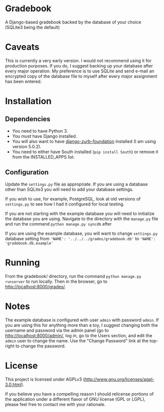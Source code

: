 Gradebook
=========

A Django-based gradebook backed by the database of your choice
(SQLite3 being the default)

Caveats
=======

This is currently a very early version. I would not recommend using it
for production purposes. If you do, I suggest backing up your database
after every major operation. My preference is to use SQLite and send
e-mail an encrypted copy of the database file to myself after every
major assignment has been entered.

Installation
============

Dependencies
------------

* You need to have Python 3.
* You must have Django installed. 
* You will also want to have 
[django-zurb-foundation](https://pypi.python.org/pypi/django-zurb-foundation) 
installed (I am using version 5.0.2). 
* You need to either have South installed (`pip install South`) or remove it from the INSTALLED_APPS list.

Configuration
-------------

Update the `settings.py` file as appropriate. If you are using a
database other than SQLite3 you will need to add your database
settings.

If you wish to use, for example, PostgreSQL, look at old versions of
`settings.py` to see how I had it configured for local testing.

If you are not starting with the example database you will need to
initialize the database you are using. Navigate to the directory with
the `manage.py` file and run the command `python manage.py syncdb` after 

If you are using the example database, you will want to change
`settings.py` database setting from `'NAME': '../../../grades/gradebook.db'` to
`'NAME': 'gradebook.db.example'`

Running
=======

From the gradebook/ directory, run the command `python manage.py
runserver` to run locally. Then in the browser, go to
<http://localhost:8000/grades/>.

Notes
=====

The example database is configured with user `admin` with password
`admin`. If you are using this for anything more than a toy, I suggest
changing both the username and password via the admin panel (go to
<http://localhost:8000/admin/>, log in, go to the Users section, and
edit the `admin` user to change the name. Use the "Change Password"
link at the top-right to change the password.

License
=======

This project is licensed under AGPLv3
(http://www.gnu.org/licenses/agpl-3.0.html).

If you believe you have a compelling reason I should relicense
_portions_ of the application under a different flavor of GNU license
(GPL or LGPL), please feel free to contact me with your rationale.
